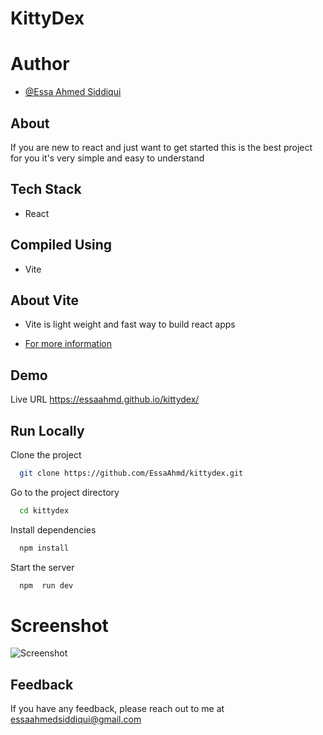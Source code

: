 # KittyDex


# Author

- [@Essa Ahmed Siddiqui](https://github.com/EssaAhmd/)

## About
If you are new to react and just want to get started this is the best project for you it's very simple and easy to understand

## Tech Stack
- React

## Compiled Using
- Vite

## About Vite
- Vite is light weight and fast way to build react apps 

- [For more information](https://github.com/vitejs/vite)


## Demo

Live URL
https://essaahmd.github.io/kittydex/


## Run Locally

Clone the project

```bash
  git clone https://github.com/EssaAhmd/kittydex.git
```

Go to the project directory

```bash
  cd kittydex
```

Install dependencies

```bash
  npm install
```

Start the server

```bash
  npm  run dev
```


# Screenshot
![Screenshot](https://user-images.githubusercontent.com/100959596/198848264-3aacac68-cdf2-42f5-85a8-0de11d2b03c8.png)







## Feedback

If you have any feedback, please reach out to me at essaahmedsiddiqui@gmail.com
